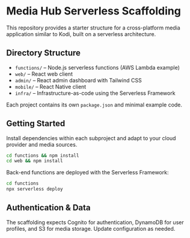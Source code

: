 # Media Hub Serverless Scaffolding

This repository provides a starter structure for a cross-platform media application similar to Kodi, built on a serverless architecture.

## Directory Structure

- `functions/` – Node.js serverless functions (AWS Lambda example)
- `web/` – React web client
- `admin/` – React admin dashboard with Tailwind CSS
- `mobile/` – React Native client
- `infra/` – Infrastructure-as-code using the Serverless Framework

Each project contains its own `package.json` and minimal example code.

## Getting Started

Install dependencies within each subproject and adapt to your cloud provider and media sources.

```bash
cd functions && npm install
cd web && npm install
```

Back-end functions are deployed with the Serverless Framework:

```bash
cd functions
npx serverless deploy
```

## Authentication & Data

The scaffolding expects Cognito for authentication, DynamoDB for user profiles, and S3 for media storage. Update configuration as needed.

